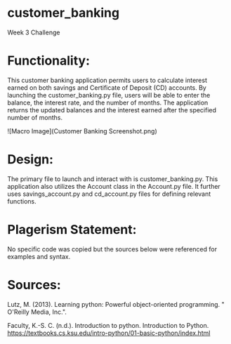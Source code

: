 # customer_banking
Week 3 Challenge

# Functionality:
This customer banking application permits users to calculate interest earned on both savings and Certificate of Deposit (CD) accounts. By launching the customer_banking.py file, users will be able to enter the balance, the interest rate, and the number of months. The application returns the updated balances and the interest earned after the specified number of months.

![Macro Image](Customer Banking Screenshot.png)

# Design:
The primary file to launch and interact with is customer_banking.py. This application also utilizes the Account class in the Account.py file. It further uses savings_account.py and cd_account.py files for defining relevant functions.

# Plagerism Statement:
No specific code was copied but the sources below were referenced for examples and syntax. 

# Sources:

Lutz, M. (2013). Learning python: Powerful object-oriented programming. " O'Reilly Media, Inc.".

Faculty, K.-S. C. (n.d.). Introduction to python. Introduction to Python. https://textbooks.cs.ksu.edu/intro-python/01-basic-python/index.html 
